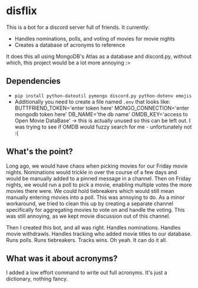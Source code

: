 # disflix
This is a bot for a discord server full of friends. It currently:
- Handles nominations, polls, and voting of movies for movie nights
- Creates a database of acronyms to reference
 
It does this all using MongoDB's Atlas as a database and discord.py, without which, this project would be a lot more annoying :>

## Dependencies
- `pip install python-dateutil pymongo discord.py python-dotenv emojis`
- Additionally you need to create a file named `.env` that looks like:
BUTTFRIEND_TOKEN='enter token here'
MONGO_CONNECTION='enter mongodb token here'
DB_NAME='the db name'
OMDB_KEY='access to Open Movie DataBase' -> this is actually unused so this can be left out. I was trying to see if OMDB would fuzzy search for me - unfortunately not :(

## What's the point?
Long ago, we would have chaos when picking movies for our Friday movie nights. Nominations would trickle in over the course of a few days and would be manually added to a pinned message in a channel.  Then on Friday nights, we would run a poll to pick a movie, enabling multiple votes the more movies there were. We could hold tiebreakers which would still mean manually entering movies into a poll. This was annoying to do.
As a minor workaround, we tried to clean this up by creating a separate channel specifically for aggregating movies to vote on and handle the voting. This was still annoying, as we kept movie discussion out of this channel. 

Then I created this bot, and all was right. Handles nominations. Handles movie withdrawls. Handles tracking who added movie titles to our database. Runs polls. Runs tiebreakers. Tracks wins. Oh yeah. It can do it all.

## What was it about acronyms?
I added a low effort command to write out full acronyms. It's just a dictionary, nothing fancy.